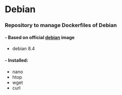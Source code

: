 # Debian 
### Repository to manage Dockerfiles of Debian

#### - Based on official [debian](https://hub.docker.com/_/debian/) image
* debian 8.4

#### - Installed:

 - nano
 - htop
 - wget
 - curl

